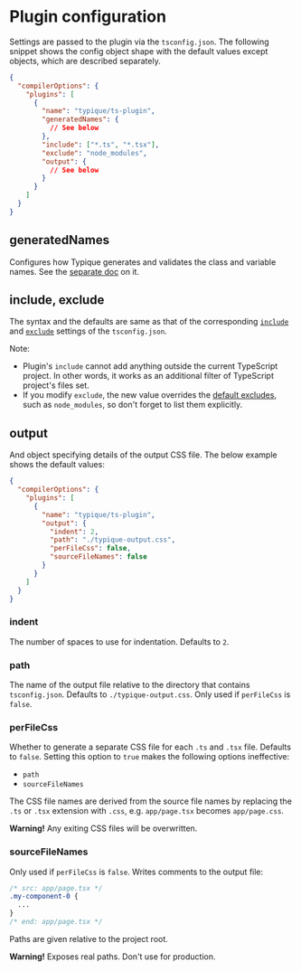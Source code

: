 # Plugin configuration

Settings are passed to the plugin via the `tsconfig.json`. The following snippet shows the config object shape with the default values except objects, which are described separately.

```json
{
  "compilerOptions": {
    "plugins": [
      {
        "name": "typique/ts-plugin",
        "generatedNames": {
          // See below
        },
        "include": ["*.ts", "*.tsx"],
        "exclude": "node_modules",
        "output": {
          // See below
        }
      }
    ]
  }
}
```

## generatedNames

Configures how Typique generates and validates the class and variable names. See the [separate doc](./ComposingClassAndVarNames.md) on it.

## include, exclude

The syntax and the defaults are same as that of the corresponding [`include`](https://www.typescriptlang.org/tsconfig/#include) and [`exclude`](https://www.typescriptlang.org/tsconfig/#exclude) settings of the `tsconfig.json`.

Note:

- Plugin's `include` cannot add anything outside the current TypeScript project. In other words, it works as an additional filter of TypeScript project's files set.
- If you modify `exclude`, the new value overrides the [default excludes](https://www.typescriptlang.org/tsconfig/#exclude), such as `node_modules`, so don't forget to list them explicitly.

## output

And object specifying details of the output CSS file. The below example shows the default values:

```json
{
  "compilerOptions": {
    "plugins": [
      {
        "name": "typique/ts-plugin",
        "output": {
          "indent": 2,
          "path": "./typique-output.css",
          "perFileCss": false,
          "sourceFileNames": false
        }
      }
    ]
  }
}
```

### indent

The number of spaces to use for indentation. Defaults to `2`.

### path

The name of the output file relative to the directory that contains `tsconfig.json`. Defaults to `./typique-output.css`. Only used if `perFileCss` is `false`.

### perFileCss

Whether to generate a separate CSS file for each `.ts` and `.tsx` file. Defaults to `false`. Setting this option to `true` makes the following options ineffective:

- `path`
- `sourceFileNames`

The CSS file names are derived from the source file names by replacing the `.ts` or `.tsx` extension with `.css`, e.g. `app/page.tsx` becomes `app/page.css`.

**Warning!** Any exiting CSS files will be overwritten.

### sourceFileNames

Only used if `perFileCss` is `false`. Writes comments to the output file:

```css
/* src: app/page.tsx */
.my-component-0 {
  ...
}
/* end: app/page.tsx */
```

Paths are given relative to the project root.

**Warning!** Exposes real paths. Don't use for production.
